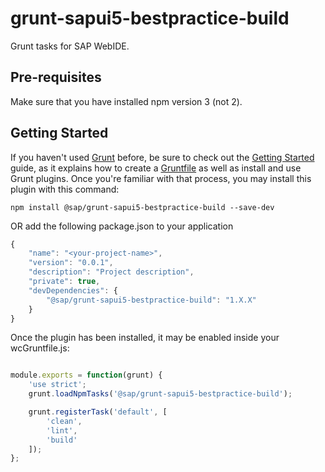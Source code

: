 # grunt-sapui5-bestpractice-build

Grunt tasks for SAP WebIDE.

## Pre-requisites
Make sure that you have installed npm version 3 (not 2).

## Getting Started

If you haven't used [Grunt](http://gruntjs.com/) before, be sure to check out the [Getting Started](http://gruntjs.com/getting-started) guide, as it explains how to create a [Gruntfile](http://gruntjs.com/sample-gruntfile) as well as install and use Grunt plugins. Once you're familiar with that process, you may install this plugin with this command:

```shell
npm install @sap/grunt-sapui5-bestpractice-build --save-dev
```

OR add the following package.json to your application 

```js
{
	"name": "<your-project-name>",
	"version": "0.0.1",
	"description": "Project description",
	"private": true,	 
	"devDependencies": {
		"@sap/grunt-sapui5-bestpractice-build": "1.X.X"
	}
}
```

Once the plugin has been installed, it may be enabled inside your wcGruntfile.js:

```js

module.exports = function(grunt) {         
	'use strict';
    grunt.loadNpmTasks('@sap/grunt-sapui5-bestpractice-build');

    grunt.registerTask('default', [
        'clean',
        'lint',
        'build'
    ]);                
};
```
